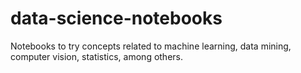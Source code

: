 # data-science-notebooks
Notebooks to try concepts related to machine learning, data mining, computer vision, statistics, among others.
